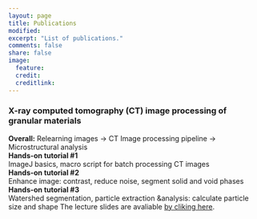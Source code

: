 ```yaml
---
layout: page
title: Publications
modified: 
excerpt: "List of publications."
comments: false
share: false
image:
  feature: 
  credit: 
  creditlink: 
---
```


### X-ray computed tomography (CT) image processing of granular materials
**Overall:** Relearning images -> CT Image processing pipeline -> Microstructural analysis  
**Hands-on tutorial #1**  
	ImageJ basics, macro script for batch processing CT images  
**Hands-on tutorial #2**  
	Enhance image: contrast, reduce noise, segment solid and void phases  
**Hands-on tutorial #3**  
	Watershed segmentation, particle extraction &analysis: calculate particle size and shape
The lecture slides are avaliable [by cliking here](courses/Wenbin-Fei_CT-image-processing-course.pdf).

